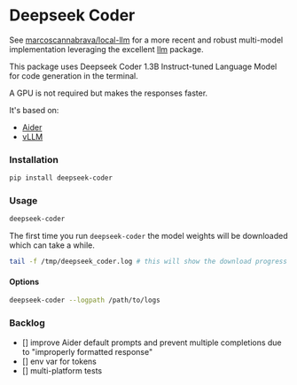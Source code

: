 # Deepseek Coder

See [marcoscannabrava/local-llm](https://github.com/marcoscannabrava/local-llm) for a more recent and robust multi-model implementation leveraging the excellent [llm](https://github.com/simonw/llm) package.

This package uses Deepseek Coder 1.3B Instruct-tuned Language Model for code generation in the terminal.

A GPU is not required but makes the responses faster.

It's based on:
- [Aider](https://aider.chat/)
- [vLLM](https://docs.vllm.ai/en/latest/)

### Installation
```sh
pip install deepseek-coder
```

### Usage
```sh
deepseek-coder
```

The first time you run `deepseek-coder` the model weights will be downloaded which can take a while.

```sh
tail -f /tmp/deepseek_coder.log # this will show the download progress
```

#### Options
```sh
deepseek-coder --logpath /path/to/logs
```

### Backlog
- [] improve Aider default prompts and prevent multiple completions due to "improperly formatted response"
- [] env var for tokens
- [] multi-platform tests